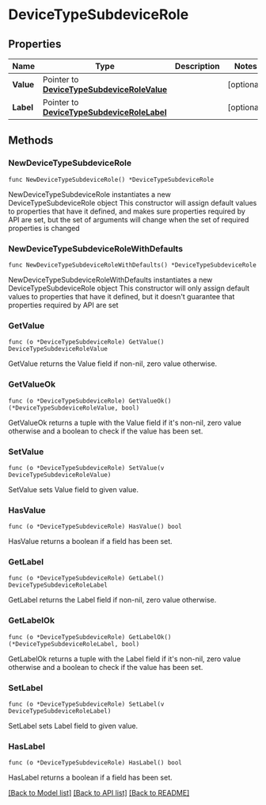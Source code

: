 # DeviceTypeSubdeviceRole

## Properties

Name | Type | Description | Notes
------------ | ------------- | ------------- | -------------
**Value** | Pointer to [**DeviceTypeSubdeviceRoleValue**](DeviceTypeSubdeviceRoleValue.md) |  | [optional] 
**Label** | Pointer to [**DeviceTypeSubdeviceRoleLabel**](DeviceTypeSubdeviceRoleLabel.md) |  | [optional] 

## Methods

### NewDeviceTypeSubdeviceRole

`func NewDeviceTypeSubdeviceRole() *DeviceTypeSubdeviceRole`

NewDeviceTypeSubdeviceRole instantiates a new DeviceTypeSubdeviceRole object
This constructor will assign default values to properties that have it defined,
and makes sure properties required by API are set, but the set of arguments
will change when the set of required properties is changed

### NewDeviceTypeSubdeviceRoleWithDefaults

`func NewDeviceTypeSubdeviceRoleWithDefaults() *DeviceTypeSubdeviceRole`

NewDeviceTypeSubdeviceRoleWithDefaults instantiates a new DeviceTypeSubdeviceRole object
This constructor will only assign default values to properties that have it defined,
but it doesn't guarantee that properties required by API are set

### GetValue

`func (o *DeviceTypeSubdeviceRole) GetValue() DeviceTypeSubdeviceRoleValue`

GetValue returns the Value field if non-nil, zero value otherwise.

### GetValueOk

`func (o *DeviceTypeSubdeviceRole) GetValueOk() (*DeviceTypeSubdeviceRoleValue, bool)`

GetValueOk returns a tuple with the Value field if it's non-nil, zero value otherwise
and a boolean to check if the value has been set.

### SetValue

`func (o *DeviceTypeSubdeviceRole) SetValue(v DeviceTypeSubdeviceRoleValue)`

SetValue sets Value field to given value.

### HasValue

`func (o *DeviceTypeSubdeviceRole) HasValue() bool`

HasValue returns a boolean if a field has been set.

### GetLabel

`func (o *DeviceTypeSubdeviceRole) GetLabel() DeviceTypeSubdeviceRoleLabel`

GetLabel returns the Label field if non-nil, zero value otherwise.

### GetLabelOk

`func (o *DeviceTypeSubdeviceRole) GetLabelOk() (*DeviceTypeSubdeviceRoleLabel, bool)`

GetLabelOk returns a tuple with the Label field if it's non-nil, zero value otherwise
and a boolean to check if the value has been set.

### SetLabel

`func (o *DeviceTypeSubdeviceRole) SetLabel(v DeviceTypeSubdeviceRoleLabel)`

SetLabel sets Label field to given value.

### HasLabel

`func (o *DeviceTypeSubdeviceRole) HasLabel() bool`

HasLabel returns a boolean if a field has been set.


[[Back to Model list]](../README.md#documentation-for-models) [[Back to API list]](../README.md#documentation-for-api-endpoints) [[Back to README]](../README.md)


